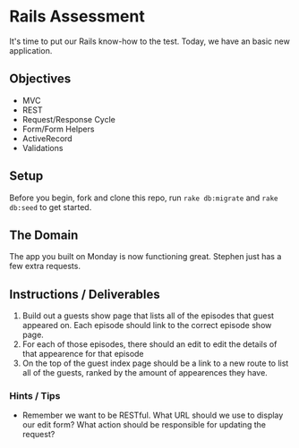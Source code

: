 # Rails Assessment

It's time to put our Rails know-how to the test. Today, we have an basic new application.

## Objectives
+ MVC
+ REST
+ Request/Response Cycle
+ Form/Form Helpers
+ ActiveRecord
+ Validations

## Setup

Before you begin, fork and clone this repo, run `rake db:migrate` and `rake db:seed` to get started.

## The Domain

The app you built on Monday is now functioning great. Stephen just has a few extra requests.

## Instructions / Deliverables

1. Build out a guests show page that lists all of the episodes that guest appeared on. Each episode should link to the correct episode show page. 
2. For each of those episodes, there should an edit to edit the details of that appearence for that episode
3. On the top of the guest index page should be a link to a new route to list all of the guests, ranked by the amount of appearences they have.

### Hints / Tips

+ Remember we want to be RESTful. What URL should we use to display our edit form? What action should be responsible for updating the request?
